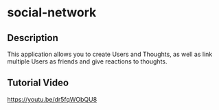 # social-network

## Description

This application allows you to create Users and Thoughts, as well as link multiple Users as friends and give reactions to thoughts.

## Tutorial Video

https://youtu.be/dr5fqWObQU8
